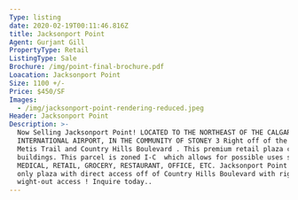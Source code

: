 ```yaml
---
Type: listing
date: 2020-02-19T00:11:46.816Z
title: Jacksonport Point
Agent: Gurjant Gill
PropertyType: Retail
ListingType: Sale
Brochure: /img/point-final-brochure.pdf
Loacation: Jacksonport Point
Size: 1100 +/-
Price: $450/SF
Images:
  - /img/jacksonport-point-rendering-reduced.jpeg
Header: Jacksonport Point
Description: >-
  Now Selling Jacksonport Point! LOCATED TO THE NORTHEAST OF THE CALGARY
  INTERNATIONAL AIRPORT, IN THE COMMUNITY OF STONEY 3 Right off of the corner of
  Metis Trail and Country Hills Boulevard . This premium retail plaza contains 4
  buildings. This parcel is zoned I-C  which allows for possible uses such as:
  MEDICAL, RETAIL, GROCERY, RESTAURANT, OFFICE, ETC. Jacksonport Point is the
  only plaza with direct access off of Country Hills Boulevard with right-in,
  wight-out access ! Inquire today..
---
```


